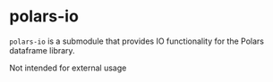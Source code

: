 # polars-io

`polars-io` is a submodule that provides IO functionality for the Polars dataframe library.

Not intended for external usage

